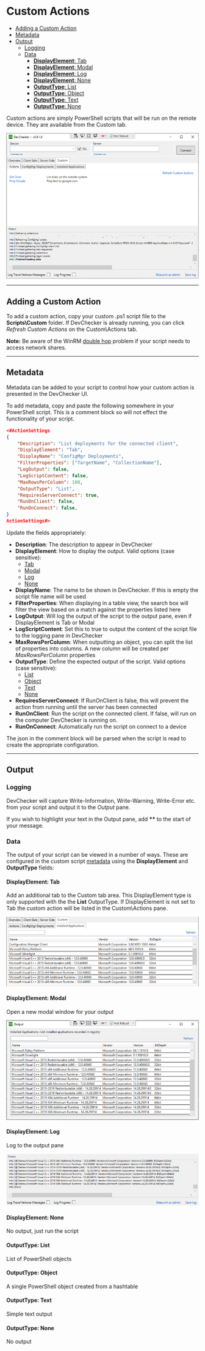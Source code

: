 # Custom Actions



* [Adding a Custom Action](#adding-a-custom-action)
* [Metadata](#metadata)
* [Output](#output)
  * [Logging](#logging)
  * [Data](#data)
    * [**DisplayElement**: Tab](#displayelement-tab)
    * [**DisplayElement**: Modal](#displayelement-modal)
    * [**DisplayElement**: Log](#displayelement-log)
    * [**DisplayElement**: None](#displayelement-none)
    * [**OutputType**: List](#outputtype-list)
    * [**OutputType**: Object](#outputtype-object)
    * [**OutputType**: Text](#outputtype-text)
    * [**OutputType**: None](#outputtype-none)


Custom actions are simply PowerShell scripts that will be run on the remote device. They are available from the Custom tab.

![screenshot](images/customactions1.png)

---

## Adding a Custom Action

To add a custom action, copy your custom .ps1 script file to the **Scripts\Custom** folder. If DevChecker is already running, you can click *Refresh Custom Actions* on the Custom\Actions tab.

**Note:** Be aware of the WinRM [double hop](https://docs.microsoft.com/en-us/windows/win32/winrm/multi-hop-support) problem if your script needs to access network shares. 

---

## Metadata

Metadata can be added to your script to control how your custom action is presented in the DevChecker UI.

To add metadata, copy and paste the following somewhere in your PowerShell script. This is a comment block so will not effect the functionality of your script. 

```json
<#ActionSettings
{
    "Description": "List deployments for the connected client",
    "DisplayElement": "Tab",
    "DisplayName": "ConfigMgr Deployments",
    "FilterProperties": ["TargetName", "CollectionName"],
    "LogOutput": false,
    "LogScriptContent": false,
    "MaxRowsPerColumn": 100,
    "OutputType": "List",
    "RequiresServerConnect": true,
    "RunOnClient": false,
    "RunOnConnect": false,
}
ActionSettings#>
```

Update the fields appropriately:
* **Description**: The description to appear in DevChecker
* **DisplayElement**: How to display the output. Valid options (case sensitive): 
  * [Tab](#displayelement-tab)
  * [Modal](#displayelement-modal)
  * [Log](#displayelement-log)
  * [None](#displayelement-none)
* **DisplayName**: The name to be shown in DevChecker. If this is empty the script file name will be used
* **FilterProperties**: When displaying in a table view, the search box will filter the view based on a match against the properties listed here
* **LogOutput**: Will log the output of the script to the output pane, even if DisplayElement is Tab or Modal
* **LogScriptContent**: Set this to true to output the content of the script file to the logging pane in DevChecker
* **MaxRowsPerColumn**: When outputting an object, you can split the list of properties into columns. A new column will be created per *MaxRowsPerColumn* properties
* **OutputType**: Define the expected output of the script. Valid options (case sensitive): 
  * [List](#outputtype-list)
  * [Object](#outputtype-object)
  * [Text](#outputtype-text)
  * [None](#outputtype-none)
* **RequiresServerConnect**: If RunOnClient is false, this will prevent the action from running until the server has been connected
* **RunOnClient**: Run the script on the connected client. If false, will run on the computer DevChecker is running on.
* **RunOnConnect**: Automatically run the script on connect to a device

The json in the comment block will be parsed when the script is read to create the appropriate configuration.


---
## Output

### Logging
DevChecker will capture Write-Information, Write-Warning, Write-Error etc. from your script and output it to the *Output* pane.

If you wish to highlight your text in the Output pane, add **\*\*** to the start of your message.


### Data
The output of your script can be viewed in a number of ways. These are configured in the custom script [metadata](#metadata) using the **DisplayElement** and **OutputType** fields:

#### **DisplayElement**: Tab
Add an additional tab to the Custom tab area. This DisplayElement type is only supported with the the **List** OutputType. If DisplayElement is not set to Tab the custom action will be listed in the Custom\Actions pane.

![screenshot](images/customactions-table.png)

#### **DisplayElement**: Modal
Open a new modal window for your output

![screenshot](images/customactions-modal.png)

#### **DisplayElement**: Log
Log to the output pane

![screenshot](images/customactions-log.png)


#### **DisplayElement**: None
No output, just run the script

#### **OutputType**: List
List of PowerShell objects


#### **OutputType**: Object
A single PowerShell object created from a hashtable

#### **OutputType**: Text
Simple text output

#### **OutputType**: None
No output